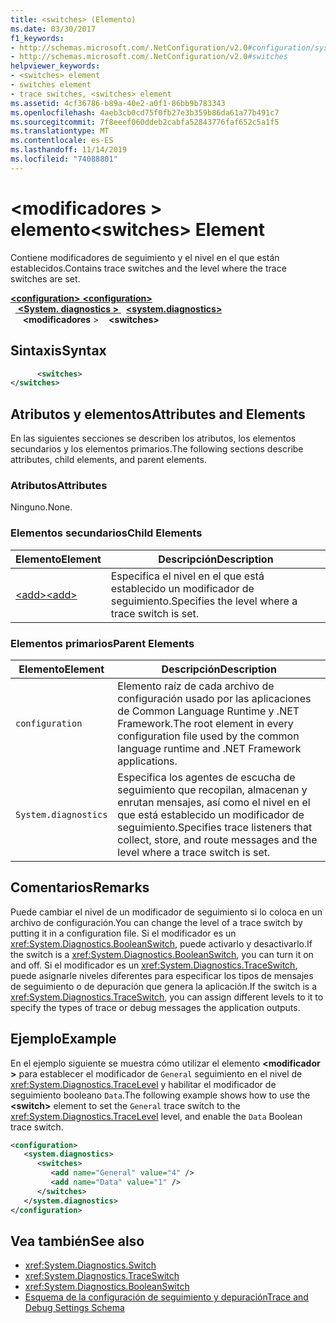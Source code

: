 ```yaml
---
title: <switches> (Elemento)
ms.date: 03/30/2017
f1_keywords:
- http://schemas.microsoft.com/.NetConfiguration/v2.0#configuration/system.diagnostics/switches
- http://schemas.microsoft.com/.NetConfiguration/v2.0#switches
helpviewer_keywords:
- <switches> element
- switches element
- trace switches, <switches> element
ms.assetid: 4cf36786-b89a-40e2-a0f1-86bb9b783343
ms.openlocfilehash: 4aeb3cb0cd75f0fb27e3b359b86da61a77b491c7
ms.sourcegitcommit: 7f8eeef060ddeb2cabfa52843776faf652c5a1f5
ms.translationtype: MT
ms.contentlocale: es-ES
ms.lasthandoff: 11/14/2019
ms.locfileid: "74088801"
---
```

# <a name="switches-element"></a><span data-ttu-id="24800-102">\<modificadores > elemento</span><span class="sxs-lookup"><span data-stu-id="24800-102">\<switches> Element</span></span>
<span data-ttu-id="24800-103">Contiene modificadores de seguimiento y el nivel en el que están establecidos.</span><span class="sxs-lookup"><span data-stu-id="24800-103">Contains trace switches and the level where the trace switches are set.</span></span>  

<span data-ttu-id="24800-104">[ **\<configuration>** ](../configuration-element.md)</span><span class="sxs-lookup"><span data-stu-id="24800-104">[**\<configuration>**](../configuration-element.md)</span></span>\
<span data-ttu-id="24800-105">&nbsp;&nbsp;[ **\<System. diagnostics >** ](system-diagnostics-element.md)</span><span class="sxs-lookup"><span data-stu-id="24800-105">&nbsp;&nbsp;[**\<system.diagnostics>**](system-diagnostics-element.md)</span></span>\
<span data-ttu-id="24800-106">&nbsp;&nbsp;&nbsp;&nbsp; **\<modificadores** ></span><span class="sxs-lookup"><span data-stu-id="24800-106">&nbsp;&nbsp;&nbsp;&nbsp;**\<switches>**</span></span>

## <a name="syntax"></a><span data-ttu-id="24800-107">Sintaxis</span><span class="sxs-lookup"><span data-stu-id="24800-107">Syntax</span></span>  
  
```xml  
      <switches>   
</switches>  
```  
  
## <a name="attributes-and-elements"></a><span data-ttu-id="24800-108">Atributos y elementos</span><span class="sxs-lookup"><span data-stu-id="24800-108">Attributes and Elements</span></span>  
 <span data-ttu-id="24800-109">En las siguientes secciones se describen los atributos, los elementos secundarios y los elementos primarios.</span><span class="sxs-lookup"><span data-stu-id="24800-109">The following sections describe attributes, child elements, and parent elements.</span></span>  
  
### <a name="attributes"></a><span data-ttu-id="24800-110">Atributos</span><span class="sxs-lookup"><span data-stu-id="24800-110">Attributes</span></span>  
 <span data-ttu-id="24800-111">Ninguno.</span><span class="sxs-lookup"><span data-stu-id="24800-111">None.</span></span>  
  
### <a name="child-elements"></a><span data-ttu-id="24800-112">Elementos secundarios</span><span class="sxs-lookup"><span data-stu-id="24800-112">Child Elements</span></span>  
  
|<span data-ttu-id="24800-113">Elemento</span><span class="sxs-lookup"><span data-stu-id="24800-113">Element</span></span>|<span data-ttu-id="24800-114">Descripción</span><span class="sxs-lookup"><span data-stu-id="24800-114">Description</span></span>|  
|-------------|-----------------|  
|[<span data-ttu-id="24800-115">\<add></span><span class="sxs-lookup"><span data-stu-id="24800-115">\<add></span></span>](add-element-for-switches.md)|<span data-ttu-id="24800-116">Especifica el nivel en el que está establecido un modificador de seguimiento.</span><span class="sxs-lookup"><span data-stu-id="24800-116">Specifies the level where a trace switch is set.</span></span>|  
  
### <a name="parent-elements"></a><span data-ttu-id="24800-117">Elementos primarios</span><span class="sxs-lookup"><span data-stu-id="24800-117">Parent Elements</span></span>  
  
|<span data-ttu-id="24800-118">Elemento</span><span class="sxs-lookup"><span data-stu-id="24800-118">Element</span></span>|<span data-ttu-id="24800-119">Descripción</span><span class="sxs-lookup"><span data-stu-id="24800-119">Description</span></span>|  
|-------------|-----------------|  
|`configuration`|<span data-ttu-id="24800-120">Elemento raíz de cada archivo de configuración usado por las aplicaciones de Common Language Runtime y .NET Framework.</span><span class="sxs-lookup"><span data-stu-id="24800-120">The root element in every configuration file used by the common language runtime and .NET Framework applications.</span></span>|  
|`System.diagnostics`|<span data-ttu-id="24800-121">Especifica los agentes de escucha de seguimiento que recopilan, almacenan y enrutan mensajes, así como el nivel en el que está establecido un modificador de seguimiento.</span><span class="sxs-lookup"><span data-stu-id="24800-121">Specifies trace listeners that collect, store, and route messages and the level where a trace switch is set.</span></span>|  
  
## <a name="remarks"></a><span data-ttu-id="24800-122">Comentarios</span><span class="sxs-lookup"><span data-stu-id="24800-122">Remarks</span></span>  
 <span data-ttu-id="24800-123">Puede cambiar el nivel de un modificador de seguimiento si lo coloca en un archivo de configuración.</span><span class="sxs-lookup"><span data-stu-id="24800-123">You can change the level of a trace switch by putting it in a configuration file.</span></span> <span data-ttu-id="24800-124">Si el modificador es un <xref:System.Diagnostics.BooleanSwitch>, puede activarlo y desactivarlo.</span><span class="sxs-lookup"><span data-stu-id="24800-124">If the switch is a <xref:System.Diagnostics.BooleanSwitch>, you can turn it on and off.</span></span> <span data-ttu-id="24800-125">Si el modificador es un <xref:System.Diagnostics.TraceSwitch>, puede asignarle niveles diferentes para especificar los tipos de mensajes de seguimiento o de depuración que genera la aplicación.</span><span class="sxs-lookup"><span data-stu-id="24800-125">If the switch is a <xref:System.Diagnostics.TraceSwitch>, you can assign different levels to it to specify the types of trace or debug messages the application outputs.</span></span>  
  
## <a name="example"></a><span data-ttu-id="24800-126">Ejemplo</span><span class="sxs-lookup"><span data-stu-id="24800-126">Example</span></span>  
 <span data-ttu-id="24800-127">En el ejemplo siguiente se muestra cómo utilizar el elemento **\<modificador >** para establecer el modificador de `General` seguimiento en el nivel de <xref:System.Diagnostics.TraceLevel> y habilitar el modificador de seguimiento booleano `Data`.</span><span class="sxs-lookup"><span data-stu-id="24800-127">The following example shows how to use the **\<switch>** element to set the `General` trace switch to the <xref:System.Diagnostics.TraceLevel> level, and enable the `Data` Boolean trace switch.</span></span>  
  
```xml  
<configuration>  
   <system.diagnostics>  
      <switches>  
         <add name="General" value="4" />  
         <add name="Data" value="1" />  
      </switches>  
   </system.diagnostics>  
</configuration>  
```  
  
## <a name="see-also"></a><span data-ttu-id="24800-128">Vea también</span><span class="sxs-lookup"><span data-stu-id="24800-128">See also</span></span>

- <xref:System.Diagnostics.Switch>
- <xref:System.Diagnostics.TraceSwitch>
- <xref:System.Diagnostics.BooleanSwitch>
- [<span data-ttu-id="24800-129">Esquema de la configuración de seguimiento y depuración</span><span class="sxs-lookup"><span data-stu-id="24800-129">Trace and Debug Settings Schema</span></span>](index.md)
